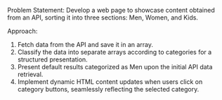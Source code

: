 Problem Statement: Develop a web page to showcase content obtained from an API, sorting it into three sections: Men, Women, and Kids.

Approach:

1. Fetch data from the API and save it in an array.
2. Classify the data into separate arrays according to categories for a structured presentation.
3. Present default results categorized as Men upon the initial API data retrieval.
4. Implement dynamic HTML content updates when users click on category buttons, seamlessly reflecting the selected category.
